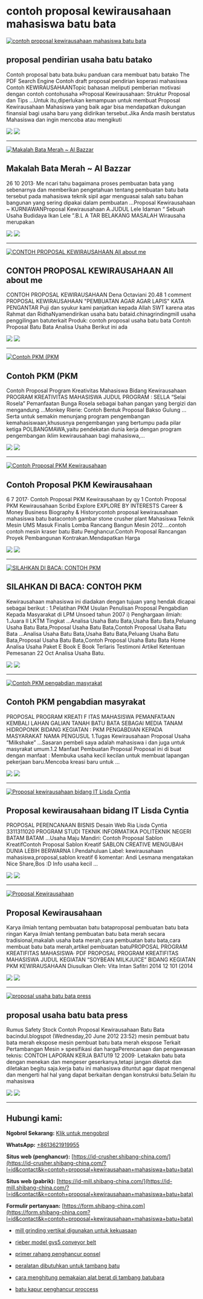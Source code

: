 # contoh proposal kewirausahaan mahasiswa batu bata

<a href="https://swt.shibang-china.com/?l=id&img&k=contoh+proposal+kewirausahaan+mahasiswa+batu+bata" target="_blank">![contoh proposal kewirausahaan mahasiswa batu bata](http://static.shibang-china.com/all-800x300/1448.jpg)</a>

## proposal pendirian usaha batu batako
Contoh proposal batu bata.buku panduan cara membuat batu batako The PDF Search Engine Contoh draft proposal pendirian koperasi mahasiswa Contoh KEWIRAUSAHAANTopic bahasan meliputi pemberian motivasi dengan contoh contohusaha »Proposal Kewirausahaan: Struktur Proposal dan Tips …Untuk itu,diperlukan kemampuan untuk membuat Proposal Kewirausahaan Mahasiswa yang baik agar bisa mendapatkan dukungan finansial bagi usaha baru yang didirikan tersebut.Jika Anda masih berstatus Mahasiswa dan ingin mencoba atau mengikuti


<a href="https://whatsapp.shibangsoft.com/WhatsApp.php" target="_blank" title="WhatsApp">![](http://static.shibang-china.com/icon/whatsapp.png)</a> <a href="https://swt.shibang-china.com/?l=id&icon&k=contoh+proposal+kewirausahaan+mahasiswa+batu+bata" target="_blank">![](http://static.shibang-china.com/icon/chat-id.png)</a>

---

<a href="https://swt.shibang-china.com/?l=id&img&k=contoh+proposal+kewirausahaan+mahasiswa+batu+bata" target="_blank">![Makalah Bata Merah ~ Al Bazzar](http://static.shibang-china.com/all-800x300/548.jpg)</a>

## Makalah Bata Merah ~ Al Bazzar
26 10 2013· Me ncari tahu bagaimana proses pembuatan bata yang sebenarnya dan memberikan pengetahuan tentang pembuatan batu bata tersebut pada mahasiswa teknik sipil agar menguasai salah satu bahan bangunan yang sering dipakai dalam pembuatan …Proposal Kewirausahaan ~ KURNIAWANProposal Kewirausahaan A.JUDUL Lele Idaman “ Sebuah Usaha Budidaya Ikan Lele ”.B.L A TAR BELAKANG MASALAH Wirausaha merupakan


<a href="https://whatsapp.shibangsoft.com/WhatsApp.php" target="_blank" title="WhatsApp">![](http://static.shibang-china.com/icon/whatsapp.png)</a> <a href="https://swt.shibang-china.com/?l=id&icon&k=contoh+proposal+kewirausahaan+mahasiswa+batu+bata" target="_blank">![](http://static.shibang-china.com/icon/chat-id.png)</a>

---

<a href="https://swt.shibang-china.com/?l=id&img&k=contoh+proposal+kewirausahaan+mahasiswa+batu+bata" target="_blank">![CONTOH PROPOSAL KEWIRAUSAHAAN All about me](http://static.shibang-china.com/all-800x300/371.jpg)</a>

## CONTOH PROPOSAL KEWIRAUSAHAAN All about me
CONTOH PROPOSAL KEWIRAUSAHAAN Dena Octaviani 20.48 1 comment PROPOSAL KEWIRAUSAHAAN "PEMBUATAN AGAR AGAR LAPIS" KATA PENGANTAR Puji dan syukur kami panjatkan kepada Allah SWT karena atas Rahmat dan RidhaNyamendirikan usaha batu bataid.chinagrindingmill usaha penggilingan batuterkait Produk: contoh proposal usaha batu bata Contoh Proposal Batu Bata Analisa Usaha Berikut ini ada


<a href="https://whatsapp.shibangsoft.com/WhatsApp.php" target="_blank" title="WhatsApp">![](http://static.shibang-china.com/icon/whatsapp.png)</a> <a href="https://swt.shibang-china.com/?l=id&icon&k=contoh+proposal+kewirausahaan+mahasiswa+batu+bata" target="_blank">![](http://static.shibang-china.com/icon/chat-id.png)</a>

---

<a href="https://swt.shibang-china.com/?l=id&img&k=contoh+proposal+kewirausahaan+mahasiswa+batu+bata" target="_blank">![Contoh PKM (PKM](http://static.shibang-china.com/all-800x300/211.jpg)</a>

## Contoh PKM (PKM
Contoh Proposal Program Kreativitas Mahasiswa Bidang Kewirausahaan PROGRAM KREATIVITAS MAHASISWA JUDUL PROGRAM : SELLA “Selai Rosela” Pemanfaatan Bunga Rosela sebagai bahan pangan yang bergizi dan mengandung …Monkey Rierie: Contoh Bentuk Proposal Bakso Gulung …Serta untuk semakin menunjang program pengembangan kemahasiswaan,khususnya pengembangan yang bertumpu pada pilar ketiga POLBANGMAWA,yaitu pendekatan dunia kerja dengan program pengembangan iklim kewirausahaan bagi mahasiswa,…


<a href="https://whatsapp.shibangsoft.com/WhatsApp.php" target="_blank" title="WhatsApp">![](http://static.shibang-china.com/icon/whatsapp.png)</a> <a href="https://swt.shibang-china.com/?l=id&icon&k=contoh+proposal+kewirausahaan+mahasiswa+batu+bata" target="_blank">![](http://static.shibang-china.com/icon/chat-id.png)</a>

---

<a href="https://swt.shibang-china.com/?l=id&img&k=contoh+proposal+kewirausahaan+mahasiswa+batu+bata" target="_blank">![Contoh Proposal PKM Kewirausahaan](http://static.shibang-china.com/all-800x300/991.jpg)</a>

## Contoh Proposal PKM Kewirausahaan
6 7 2017· Contoh Proposal PKM Kewirausahaan by qy 1 Contoh Proposal PKM Kewirausahaan Scribd Explore EXPLORE BY INTERESTS Career & Money Business Biography & Historycontoh proposal kewirausahaan mahasiswa batu batacontoh gambar stone crusher plant Mahasiswa Teknik Mesin UMS Masuk Finalis Lomba Rancang Bangun Mesin 2012.…contoh contoh mesin kraser batu Batu Penghancur.Contoh Proposal Rancangan Proyek Pembangunan Kontrakan.Mendapatkan Harga


<a href="https://whatsapp.shibangsoft.com/WhatsApp.php" target="_blank" title="WhatsApp">![](http://static.shibang-china.com/icon/whatsapp.png)</a> <a href="https://swt.shibang-china.com/?l=id&icon&k=contoh+proposal+kewirausahaan+mahasiswa+batu+bata" target="_blank">![](http://static.shibang-china.com/icon/chat-id.png)</a>

---

<a href="https://swt.shibang-china.com/?l=id&img&k=contoh+proposal+kewirausahaan+mahasiswa+batu+bata" target="_blank">![SILAHKAN DI BACA: CONTOH PKM](http://static.shibang-china.com/all-800x300/359.jpg)</a>

## SILAHKAN DI BACA: CONTOH PKM
Kewirausahaan mahasiswa ini diadakan dengan tujuan yang hendak dicapai sebagai berikut : 1.Pelatihan PKM Usulan Penulisan Proposal Pengabdian Kepada Masyarakat di LPM Unsoed tahun 2007 i) Penghargaan ilmiah: 1.Juara II LKTM Tingkat …Analisa Usaha Batu Bata,Usaha Batu Bata,Peluang Usaha Batu Bata,Proposal Usaha Batu Bata,Contoh Proposal Usaha Batu Bata …Analisa Usaha Batu Bata,Usaha Batu Bata,Peluang Usaha Batu Bata,Proposal Usaha Batu Bata,Contoh Proposal Usaha Batu Bata Home Analisa Usaha Paket E Book E Book Terlaris Testimoni Artikel Ketentuan Pemesanan 22 Oct Analisa Usaha Batu.


<a href="https://whatsapp.shibangsoft.com/WhatsApp.php" target="_blank" title="WhatsApp">![](http://static.shibang-china.com/icon/whatsapp.png)</a> <a href="https://swt.shibang-china.com/?l=id&icon&k=contoh+proposal+kewirausahaan+mahasiswa+batu+bata" target="_blank">![](http://static.shibang-china.com/icon/chat-id.png)</a>

---

<a href="https://swt.shibang-china.com/?l=id&img&k=contoh+proposal+kewirausahaan+mahasiswa+batu+bata" target="_blank">![Contoh PKM pengabdian masyrakat](http://static.shibang-china.com/all-800x300/1314.jpg)</a>

## Contoh PKM pengabdian masyrakat
PROPOSAL PROGRAM KREATI F ITAS MAHASISWA PEMANFATAAN KEMBALI LAHAN GALIAN TANAH BATU BATA SEBAGAI MEDIA TANAM HIDROPONIK BIDANG KEGIATAN : PKM PENGABDIAN KEPADA MASYARAKAT NAMA PENGUSUL 1.Tugas Kewirausahaan Proposal Usaha “Milkshake” …Sasaran pembeli saya adalah mahasiswa i dan juga untuk masyrakat umum.1.2 Manfaat Pembuatan Proposal Proposal ini di buat dengan manfaat : Membuka usaha kecil kecilan untuk membuat lapangan pekerjaan baru.Mencoba kreasi baru untuk …


<a href="https://whatsapp.shibangsoft.com/WhatsApp.php" target="_blank" title="WhatsApp">![](http://static.shibang-china.com/icon/whatsapp.png)</a> <a href="https://swt.shibang-china.com/?l=id&icon&k=contoh+proposal+kewirausahaan+mahasiswa+batu+bata" target="_blank">![](http://static.shibang-china.com/icon/chat-id.png)</a>

---

<a href="https://swt.shibang-china.com/?l=id&img&k=contoh+proposal+kewirausahaan+mahasiswa+batu+bata" target="_blank">![Proposal kewirausahaan bidang IT Lisda Cyntia](http://static.shibang-china.com/all-800x300/260.jpg)</a>

## Proposal kewirausahaan bidang IT Lisda Cyntia
PROPOSAL PERENCANAAN BISNIS Desain Web Ria Lisda Cyntia 3311311020 PROGRAM STUDI TEKNIK INFORMATIKA POLITEKNIK NEGERI BATAM BATAM …Usaha Maju Mandiri: Contoh Proposal Sablon KreatifContoh Proposal Sablon Kreatif SABLON CREATIVE MENGUBAH DUNIA LEBIH BERWARNA I.Pendahuluan Label: kewirausahaan mahasiswa,proposal,sablon kreatif 6 komentar: Andi Lesmana mengatakan Nice Share,Bos :D Info usaha kecil …


<a href="https://whatsapp.shibangsoft.com/WhatsApp.php" target="_blank" title="WhatsApp">![](http://static.shibang-china.com/icon/whatsapp.png)</a> <a href="https://swt.shibang-china.com/?l=id&icon&k=contoh+proposal+kewirausahaan+mahasiswa+batu+bata" target="_blank">![](http://static.shibang-china.com/icon/chat-id.png)</a>

---

<a href="https://swt.shibang-china.com/?l=id&img&k=contoh+proposal+kewirausahaan+mahasiswa+batu+bata" target="_blank">![Proposal Kewirausahaan](http://static.shibang-china.com/all-800x300/1427.jpg)</a>

## Proposal Kewirausahaan
Karya ilmiah tentang pembuatan batu bataproposal pembuatan batu bata ringan Karya ilmiah tentang pembuatan batu bata merah secara tradisional,makalah usaha bata merah,cara pembuatan batu bata,cara membuat batu bata merah,artikel pembuatan batuPROPOSAL PROGRAM KREATIFITAS MAHASISWA· PDF PROPOSAL PROGRAM KREATIFITAS MAHASISWA JUDUL KEGIATAN “SOYBEAN MILKJUICE” BIDANG KEGIATAN PKM KEWIRAUSAHAAN Diusulkan Oleh: Vita Intan Safitri 2014 12 101 (2014


<a href="https://whatsapp.shibangsoft.com/WhatsApp.php" target="_blank" title="WhatsApp">![](http://static.shibang-china.com/icon/whatsapp.png)</a> <a href="https://swt.shibang-china.com/?l=id&icon&k=contoh+proposal+kewirausahaan+mahasiswa+batu+bata" target="_blank">![](http://static.shibang-china.com/icon/chat-id.png)</a>

---

<a href="https://swt.shibang-china.com/?l=id&img&k=contoh+proposal+kewirausahaan+mahasiswa+batu+bata" target="_blank">![proposal usaha batu bata press](http://static.shibang-china.com/all-800x300/1469.jpg)</a>

## proposal usaha batu bata press
Rumus Safety Stock Contoh Proposal Kewirausahaan Batu Bata bacindul.blogspot (Wednesday,20 June 2012 23:52) mesin pembuat batu bata merah ekspose mesin pembuat batu bata merah ekspose Terkait Pertambangan Mesin » spesifikasi dan hargaPerencanaan dan pengawasan teknis: CONTOH LAPORAN KERJA BATU19 12 2009· Letakakn batu bata dengan menekan dan mengeser geserkanya,tetapi jangan diketok dan diletakan begitu saja.kerja batu ini mahasiswa dituntut agar dapat mengenal dan mengerti hal hal yang dapat berkaitan dengan konstruksi batu.Selain itu mahasiswa


<a href="https://whatsapp.shibangsoft.com/WhatsApp.php" target="_blank" title="WhatsApp">![](http://static.shibang-china.com/icon/whatsapp.png)</a> <a href="https://swt.shibang-china.com/?l=id&icon&k=contoh+proposal+kewirausahaan+mahasiswa+batu+bata" target="_blank">![](http://static.shibang-china.com/icon/chat-id.png)</a>

---
## Hubungi kami:

**Ngobrol Sekarang:** [Klik untuk mengobrol](https://swt.shibang-china.com?l=id&contact&k=contoh+proposal+kewirausahaan+mahasiswa+batu+bata)

**WhatsApp:**  [+8613621919955](https://whatsapp.shibangsoft.com/WhatsApp.php)

**Situs web (penghancur):** [https://id-crusher.shibang-china.com/](https://id-crusher.shibang-china.com/?l=id&contact&k=contoh+proposal+kewirausahaan+mahasiswa+batu+bata)

**Situs web (pabrik):** [https://id-mill.shibang-china.com/](https://id-mill.shibang-china.com/?l=id&contact&k=contoh+proposal+kewirausahaan+mahasiswa+batu+bata)

**Formulir pertanyaan:** [https://form.shibang-china.com](https://form.shibang-china.com?l=id&contact&k=contoh+proposal+kewirausahaan+mahasiswa+batu+bata)

* [mill grinding vertikal digunakan untuk kekuasaan](../24/mill%20grinding%20vertikal%20digunakan%20untuk%20kekuasaan.md)

* [rieber model gvs5 conveyor belt](../22/rieber%20model%20gvs5%20conveyor%20belt.md)

* [primer rahang penghancur ponsel](../20/primer%20rahang%20penghancur%20ponsel.md)

* [peralatan dibutuhkan untuk tambang batu](../25/peralatan%20dibutuhkan%20untuk%20tambang%20batu.md)

* [cara menghitung pemakaian alat berat di tambang batubara](../27/cara%20menghitung%20pemakaian%20alat%20berat%20di%20tambang%20batubara.md)

* [batu kapur penghancur proccess](../30/batu%20kapur%20penghancur%20proccess.md)